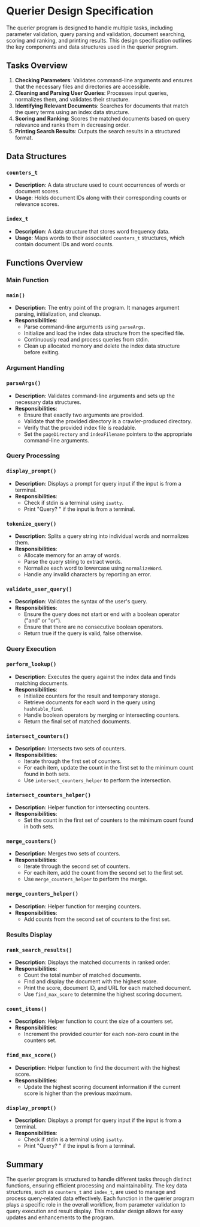 # Querier Design Specification

The querier program is designed to handle multiple tasks, including parameter validation, query parsing and validation, document searching, scoring and ranking, and printing results. This design specification outlines the key components and data structures used in the querier program.

## Tasks Overview

1. **Checking Parameters**: Validates command-line arguments and ensures that the necessary files and directories are accessible.
2. **Cleaning and Parsing User Queries**: Processes input queries, normalizes them, and validates their structure.
3. **Identifying Relevant Documents**: Searches for documents that match the query terms using an index data structure.
4. **Scoring and Ranking**: Scores the matched documents based on query relevance and ranks them in decreasing order.
5. **Printing Search Results**: Outputs the search results in a structured format.

## Data Structures

### `counters_t`
- **Description**: A data structure used to count occurrences of words or document scores.
- **Usage**: Holds document IDs along with their corresponding counts or relevance scores.

### `index_t`
- **Description**: A data structure that stores word frequency data.
- **Usage**: Maps words to their associated `counters_t` structures, which contain document IDs and word counts.

## Functions Overview

### Main Function

### `main()`
- **Description**: The entry point of the program. It manages argument parsing, initialization, and cleanup.
- **Responsibilities**:
  - Parse command-line arguments using `parseArgs`.
  - Initialize and load the index data structure from the specified file.
  - Continuously read and process queries from stdin.
  - Clean up allocated memory and delete the index data structure before exiting.

### Argument Handling

### `parseArgs()`
- **Description**: Validates command-line arguments and sets up the necessary data structures.
- **Responsibilities**:
  - Ensure that exactly two arguments are provided.
  - Validate that the provided directory is a crawler-produced directory.
  - Verify that the provided index file is readable.
  - Set the `pageDirectory` and `indexFilename` pointers to the appropriate command-line arguments.

### Query Processing

### `display_prompt()`
- **Description**: Displays a prompt for query input if the input is from a terminal.
- **Responsibilities**:
  - Check if stdin is a terminal using `isatty`.
  - Print "Query? " if the input is from a terminal.

### `tokenize_query()`
- **Description**: Splits a query string into individual words and normalizes them.
- **Responsibilities**:
  - Allocate memory for an array of words.
  - Parse the query string to extract words.
  - Normalize each word to lowercase using `normalizeWord`.
  - Handle any invalid characters by reporting an error.

### `validate_user_query()`
- **Description**: Validates the syntax of the user's query.
- **Responsibilities**:
  - Ensure the query does not start or end with a boolean operator ("and" or "or").
  - Ensure that there are no consecutive boolean operators.
  - Return true if the query is valid, false otherwise.

### Query Execution

### `perform_lookup()`
- **Description**: Executes the query against the index data and finds matching documents.
- **Responsibilities**:
  - Initialize counters for the result and temporary storage.
  - Retrieve documents for each word in the query using `hashtable_find`.
  - Handle boolean operators by merging or intersecting counters.
  - Return the final set of matched documents.

### `intersect_counters()`
- **Description**: Intersects two sets of counters.
- **Responsibilities**:
  - Iterate through the first set of counters.
  - For each item, update the count in the first set to the minimum count found in both sets.
  - Use `intersect_counters_helper` to perform the intersection.

### `intersect_counters_helper()`
- **Description**: Helper function for intersecting counters.
- **Responsibilities**:
  - Set the count in the first set of counters to the minimum count found in both sets.

### `merge_counters()`
- **Description**: Merges two sets of counters.
- **Responsibilities**:
  - Iterate through the second set of counters.
  - For each item, add the count from the second set to the first set.
  - Use `merge_counters_helper` to perform the merge.

### `merge_counters_helper()`
- **Description**: Helper function for merging counters.
- **Responsibilities**:
  - Add counts from the second set of counters to the first set.

### Results Display

### `rank_search_results()`
- **Description**: Displays the matched documents in ranked order.
- **Responsibilities**:
  - Count the total number of matched documents.
  - Find and display the document with the highest score.
  - Print the score, document ID, and URL for each matched document.
  - Use `find_max_score` to determine the highest scoring document.

### `count_items()`
- **Description**: Helper function to count the size of a counters set.
- **Responsibilities**:
  - Increment the provided counter for each non-zero count in the counters set.

### `find_max_score()`
- **Description**: Helper function to find the document with the highest score.
- **Responsibilities**:
  - Update the highest scoring document information if the current score is higher than the previous maximum.

### `display_prompt()`
- **Description**: Displays a prompt for query input if the input is from a terminal.
- **Responsibilities**:
  - Check if stdin is a terminal using `isatty`.
  - Print "Query? " if the input is from a terminal.

## Summary

The querier program is structured to handle different tasks through distinct functions, ensuring efficient processing and maintainability. The key data structures, such as `counters_t` and `index_t`, are used to manage and process query-related data effectively. Each function in the querier program plays a specific role in the overall workflow, from parameter validation to query execution and result display. This modular design allows for easy updates and enhancements to the program.
